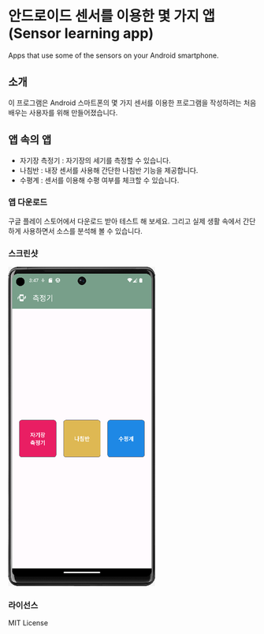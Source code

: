 # 안드로이드 센서를 이용한 몇 가지 앱 (Sensor learning app)
Apps that use some of the sensors on your Android smartphone.

## 소개
이 프로그램은 Android 스마트폰의 몇 가지 센서를 이용한 프로그램을 작성하려는 처음 배우는 사용자를 위해 만들어졌습니다.

## 앱 속의 앱
- 자기장 측정기 : 자기장의 세기를 측정할 수 있습니다.
- 나침반 : 내장 센서를 사용해 간단한 나침반 기능을 제공합니다.
- 수평계 : 센서를 이용해 수평 여부를 체크할 수 있습니다.


### 앱 다운로드
구글 플레이 스토어에서 다운로드 받아 테스트 해 보세요. 그리고 실제 생활 속에서 간단하게 사용하면서 소스를 분석해 볼 수 있습니다.

### 스크린샷
![스크린샷](/app/screenshot/screenshort_utility.png)

### 라이선스
MIT License
